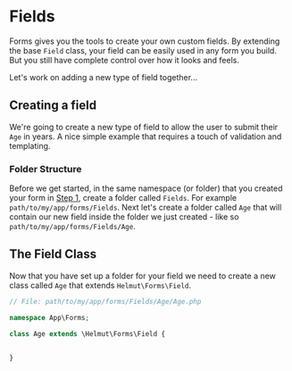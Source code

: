 # Fields

Forms gives you the tools to create your own custom fields. By extending the base `Field` class, your field can be easily used in any form you build. But you still have complete control over how it looks and feels.

Let's work on adding a new type of field together... 

## Creating a field

We're going to create a new type of field to allow the user to submit their `Age` in years. A nice simple example that requires a touch of validation and templating.

### Folder Structure

Before we get started, in the same namespace (or folder) that you created your form in [Step 1](/README.md#step-1), create a folder called `Fields`. For example `path/to/my/app/forms/Fields`. Next let's create a folder called `Age` that will contain our new field inside the folder we just created - like so `path/to/my/app/forms/Fields/Age`.

## The Field Class

Now that you have set up a folder for your field we need to create a new class called `Age` that extends `Helmut\Forms\Field`.

```php
// File: path/to/my/app/forms/Fields/Age/Age.php

namespace App\Forms;

class Age extends \Helmut\Forms\Field {
    

}
```

